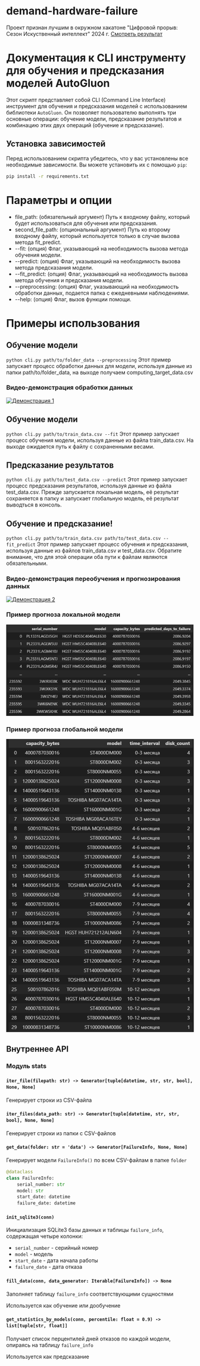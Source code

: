 # demand-hardware-failure

Проект признан лучшим в окружном хакатоне "Цифровой прорыв: Сезон Искуственный интеллект" 2024 г. 
[Смотреть результат](https://hacks-ai.ru/events/1077378)

# Документация к CLI инструменту для обучения и предсказания моделей AutoGluon

Этот скрипт представляет собой CLI (Command Line Interface) инструмент для обучения и предсказания моделей с использованием библиотеки `AutoGluon`. Он позволяет пользователю выполнять три основные операции: обучение модели, предсказание результатов и комбинацию этих двух операций (обучение и предсказание).

## Установка зависимостей

Перед использованием скрипта убедитесь, что у вас установлены все необходимые зависимости. Вы можете установить их с помощью `pip`:

```bash
pip install -r requirements.txt
```

# Параметры и опции
- file_path: (обязательный аргумент) Путь к входному файлу, который будет использоваться для обучения или предсказания.
- second_file_path: (опциональный аргумент) Путь ко второму входному файлу, который используется только в случае вызова метода fit_predict.
- --fit: (опция) Флаг, указывающий на необходимость вызова метода обучения модели.
- --predict: (опция) Флаг, указывающий на необходимость вызова метода предсказания модели.
- --fit_predict: (опция) Флаг, указывающий на необходимость вызова метода обучения и предсказания модели.
- --preprocessing: (опция) Флаг, указывающий на необходимость обработки данных, подается папка с ежедневными наблюдениями.
- --help: (опция) Флаг, вызов функции помощи.

# Примеры использования
## Обучение модели

`python cli.py path/to/folder_data --preprocessing`
Этот пример запускает процесс обработки данных для модели, используя данные из папки path/to/folder_data, на выходе получаем computing_target_data.csv

### Видео-демонстрация обработки данных
[![Демонстрация 1](https://img.youtube.com/vi/Ad5VATd7qHU/0.jpg)](https://youtu.be/Ad5VATd7qHU)

## Обучение модели

`python cli.py path/to/train_data.csv --fit`
Этот пример запускает процесс обучения модели, используя данные из файла train_data.csv. На выходе ожидается путь к файлу с сохраненными весами.

## Предсказание результатов

`python cli.py path/to/test_data.csv --predict`
Этот пример запускает процесс предсказания результатов, используя данные из файла test_data.csv. Прежде запускается локальная модель, её результат сохраняется в папку и запускает глобальную модель, её результат выводться в консоль.

## Обучение и предсказание!

`python cli.py path/to/train_data.csv path/to/test_data.csv --fit_predict`
Этот пример запускает процесс обучения и предсказания, используя данные из файлов train_data.csv и test_data.csv. Обратите внимание, что для этой операции оба пути к файлам являются обязательными.

### Видео-демонстрация переобучения и прогнозирования данных
[![Демонстрация 2](https://img.youtube.com/vi/LsC4c8BewZY/0.jpg)](https://youtu.be/LsC4c8BewZY)

### Пример прогноза локальной модели
![img2](https://github.com/AGoldian/demand-hardware-failure/blob/production/src/local_model_output.png?raw=true)

### Пример прогноза глобальной модели
![img1](https://github.com/AGoldian/demand-hardware-failure/blob/production/src/global_model_output.png?raw=true)

## Внутреннее API

### Модуль stats

#### `iter_file(filepath: str) -> Generator[tuple[datetime, str, str, bool], None, None]`

Генерирует строки из CSV-файла

#### `iter_files(data_path: str) -> Generator[tuple[datetime, str, str, bool], None, None]`

Генерирует строки из папки с CSV-файлов

#### `get_data(folder: str = 'data') -> Generator[FailureInfo, None, None]`

Генерирует модели `FailureInfo()` по всем CSV-файлам в папке `folder` 

```python
@dataclass
class FailureInfo:
    serial_number: str
    model: str
    start_date: datetime
    failure_date: datetime
```

#### `init_sqlite3(conn)`

Инициализация SQLite3 базы данных и таблицы `failure_info`, содержащая четыре колонки:

- `serial_number` - серийный номер
- `model` - модель
- `start_date` - дата начала работы
- `failure_date` - дата отказа

#### `fill_data(conn, data_generator: Iterable[FailureInfo]) -> None`

Заполняет таблицу `failure_info` соответствующими сущностями

Используется как обучение или дообучение

#### `get_statistics_by_models(conn, percentile: float = 0.9) -> list[tuple[str, float]]`

Получает список перцентилей дней отказов по каждой модели, опираясь на таблицу `failure_info`

Используется как предсказание
